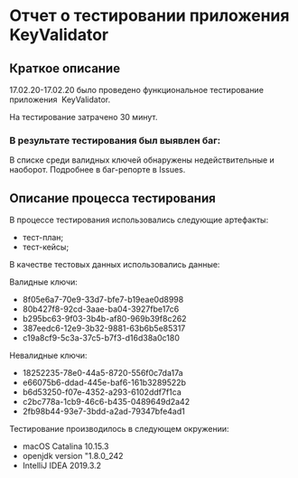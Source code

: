 # Отчет о тестировании приложения KeyValidator  
## Краткое описание 
 17.02.20-17.02.20 было проведено функциональное  тестирование приложения  KeyValidator.

На тестирование затрачено 30 минут. 

### В результате тестирования был выявлен баг: 
В списке среди валидных ключей обнаружены недействительные и наоборот. Подробнее в баг-репорте в Issues.

## Описание процесса тестирования 

В процессе тестирования использовались следующие артефакты:
 - тест-план; 
- тест-кейсы; 


В качестве тестовых данных использовались данные: 

Валидные ключи:

 - 8f05e6a7-70e9-33d7-bfe7-b19eae0d8998
 - 80b427f8-92cd-3aae-ba04-3927fbe17c6
 - b295bc63-9f03-3b4b-af80-969b39f8c262
 - 387eedc6-12e9-3b32-9881-63b6b5e85317
 - c19a8cf9-5c3a-37c5-b7f3-d16d38a0c180

Невалидные ключи:

 - 18252235-78e0-44a5-8720-556f0c7da17a
 - e66075b6-ddad-445e-baf6-161b3289522b
 - b6d53250-f07e-4352-a293-6102ddf7f1ca
 - c2bc778a-1cb9-46c6-b435-0489649d2a42
 - 2fb98b44-93e7-3bdd-a2ad-79347bfe4ad1



Тестирование производилось в следующем окружении:
 - macOS Catalina 10.15.3
 - openjdk version "1.8.0_242
 - IntelliJ IDEA 2019.3.2


